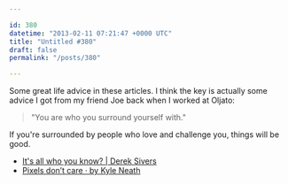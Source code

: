 ```yaml
---

id: 380
datetime: "2013-02-11 07:21:47 +0000 UTC"
title: "Untitled #380"
draft: false
permalink: "/posts/380"

---
```


Some great life advice in these articles. I think the key is actually some advice I got from my friend Joe back when I worked at Oljato:

 > "You are who you surround yourself with."

If you're surrounded by people who love and challenge you, things will be good. 

 
 * [It's all who you know? | Derek Sivers](http://sivers.org/xn)
 * [Pixels don’t care · by Kyle Neath](http://warpspire.com/posts/pixels-dont-care/)


